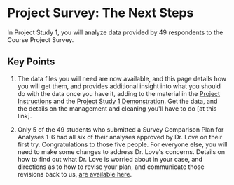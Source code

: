 # Project Survey: The Next Steps

In Project Study 1, you will analyze data provided by 49 respondents to the Course Project Survey.

## Key Points

1. The data files you will need are now available, and this page details how you will get them, and provides additional insight into what you should do with the data once you have it, adding to the material in the [Project Instructions](https://thomaselove.github.io/431-2018-project/) and the [Project Study 1 Demonstration](https://github.com/THOMASELOVE/431-2018-project/tree/master/demo_study1). Get the data, and the details on the management and cleaning you'll have to do [at this link].

2. Only 5 of the 49 students who submitted a Survey Comparison Plan for Analyses 1-6 had all six of their analyses approved by Dr. Love on their first try. Congratulations to those five people. For everyone else, you will need to make some changes to address Dr. Love's concerns. Details on how to find out what Dr. Love is worried about in your case, and directions as to how to revise your plan, and communicate those revisions back to us, [are available here](https://github.com/THOMASELOVE/431-2018-project/blob/master/survey-results/plan-comments.md).

